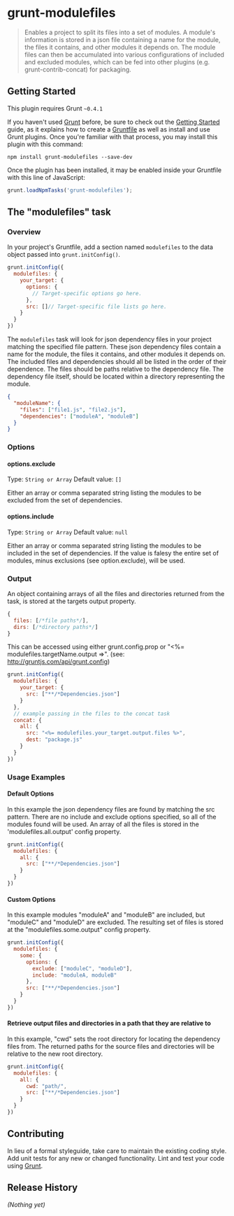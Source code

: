 # grunt-modulefiles

> Enables a project to split its files into a set of modules. A module's information is stored in a json file containing a name for the module, the files it contains, and other modules it depends on. The module files can then be accumulated into various configurations of included and excluded modules, which can be fed into other plugins (e.g. grunt-contrib-concat) for packaging.

## Getting Started
This plugin requires Grunt `~0.4.1`

If you haven't used [Grunt](http://gruntjs.com/) before, be sure to check out the [Getting Started](http://gruntjs.com/getting-started) guide, as it explains how to create a [Gruntfile](http://gruntjs.com/sample-gruntfile) as well as install and use Grunt plugins. Once you're familiar with that process, you may install this plugin with this command:

```shell
npm install grunt-modulefiles --save-dev
```

Once the plugin has been installed, it may be enabled inside your Gruntfile with this line of JavaScript:

```js
grunt.loadNpmTasks('grunt-modulefiles');
```

## The "modulefiles" task

### Overview
In your project's Gruntfile, add a section named `modulefiles` to the data object passed into `grunt.initConfig()`.

```js
grunt.initConfig({
  modulefiles: {
    your_target: {
      options: {
        // Target-specific options go here.
      },
      src: []// Target-specific file lists go here.
    }
  }
})
```

The `modulefiles` task will look for json dependency files in your project matching the specified file pattern.
These json dependency files contain a name for the module, the files it contains, and other modules it depends on. The included files and dependencies should all be listed in the order of their dependence. The files should be paths relative to the dependency file. The dependency file itself, should be located within a directory representing the module.

```json
{
  "moduleName": {
    "files": ["file1.js", "file2.js"],
    "dependencies": ["moduleA", "moduleB"]
  }
}

```

### Options

#### options.exclude
Type: `String or Array`
Default value: `[]`

Either an array or comma separated string listing the modules to be excluded from the set of dependencies.

#### options.include
Type: `String or Array`
Default value: `null`

Either an array or comma separated string listing the modules to be included in the set of dependencies.
If the value is falesy the entire set of modules, minus exclusions (see option.exclude), will be used.

### Output

An object containing arrays of all the files and directories returned from the task, is stored at the targets output property.

```js
{
  files: [/*file paths*/],
  dirs: [/*directory paths*/]
}
```

This can be accessed using either grunt.config.prop or "<%= modulefiles.targetName.output =>". (see: http://gruntjs.com/api/grunt.config)

```js
grunt.initConfig({
  modulefiles: {
    your_target: {
      src: ["**/*Dependencies.json"]
    }
  },
  // example passing in the files to the concat task
  concat: {
    all: {
      src: "<%= modulefiles.your_target.output.files %>",
      dest: "package.js"
    }
  }
})
```

### Usage Examples

#### Default Options
In this example the json dependency files are found by matching the src pattern. There are no include and exclude options specified, so all of the modules found will be used. An array of all the files is stored in the 'modulefiles.all.output' config property.

```js
grunt.initConfig({
  modulefiles: {
    all: {
      src: ["**/*Dependencies.json"]
    }
  }
})
```

#### Custom Options
In this example modules "moduleA" and "moduleB" are included, but "moduleC" and
"moduleD" are excluded. The resulting set of files is stored at the "modulefiles.some.output" config property.

```js
grunt.initConfig({
  modulefiles: {
    some: {
      options: {
        exclude: ["moduleC", "moduleD"],
        include: "moduleA, moduleB"
      },
      src: ["**/*Dependencies.json"]
    }
  }
})
```

#### Retrieve output files and directories in a path that they are relative to
In this example, "cwd" sets the root directory for locating the dependency files from. The returned paths for the source files and directories will be relative to the new root directory.

```js
grunt.initConfig({
  modulefiles: {
    all: {
      cwd: "path/",
      src: ["**/*Dependencies.json"]
    }
  }
})
```

## Contributing
In lieu of a formal styleguide, take care to maintain the existing coding style. Add unit tests for any new or changed functionality. Lint and test your code using [Grunt](http://gruntjs.com/).

## Release History
_(Nothing yet)_

